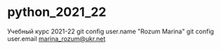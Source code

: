 # python_2021_22
Учебный курс 2021-22
git config user.name "Rozum Marina"
git config user.email marina_rozum@ukr.net
